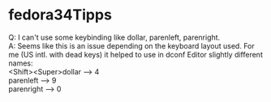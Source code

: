 # fedora34Tipps

Q: I can't use some keybinding like <Shift><Super>dollar, <Shift><Super>parenleft, <Shift><Super>parenright.\
A: Seems like this is an issue depending on the keyboard layout used. For me (US intl. with dead keys) it helped to use in dconf Editor slightly different names:\
  \<Shift>\<Super>dollar --> <Shift><Super>4\
  <Shift><Super>parenleft --> <Shift><Super>9\
  <Shift><Super>parenright --> <Shift><Super>0
